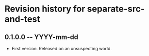 # Revision history for separate-src-and-test

## 0.1.0.0 -- YYYY-mm-dd

* First version. Released on an unsuspecting world.
